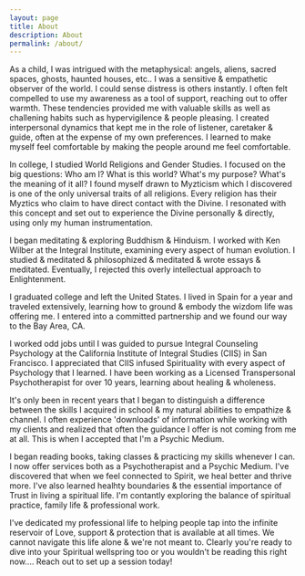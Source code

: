 ```yaml
---
layout: page
title: About
description: About
permalink: /about/
---
```

As a child, I was intrigued with the metaphysical: angels, aliens, sacred spaces, ghosts, haunted houses, etc.. I was a sensitive & empathetic observer of the world. I could sense distress is others instantly. I often felt compelled to use my awareness as a tool of support, reaching out to offer warmth. These tendencies provided me with valuable skills as well as challening habits such as hypervigilence & people pleasing. I created interpersonal dynamics that kept me in the role of listener, caretaker & guide, often at the expense of my own preferences. I learned to make myself feel comfortable by making the people around me feel comfortable.

In college, I studied World Religions and Gender Studies. I focused on the big questions: Who am I? What is this world? What's my purpose? What's the meaning of it all? I found myself drawn to Myzticism which I discovered is one of the only universal traits of all religions. Every religion has their Myztics who claim to have direct contact with the Divine. I resonated with this concept and set out to experience the Divine personally & directly, using only my human instrumentation.

I began meditating & exploring Buddhism & Hinduism. I worked with Ken Wilber at the Integral Institute, examining every aspect of human evolution. I studied & meditated & philosophized & meditated & wrote essays & meditated. Eventually, I rejected this overly intellectual approach to Enlightenment.

I graduated college and left the United States. I lived in Spain for a year and traveled extensively, learning how to ground & embody the wizdom life was offering me. I entered into a committed partnership and we found our way to the Bay Area, CA.

I worked odd jobs until I was guided to pursue Integral Counseling Psychology at the California Institute of Integral Studies (CIIS) in San Francisco. I appreciated that CIIS infused Spirituality with every aspect of Psychology that I learned. I have been working as a Licensed Transpersonal Psychotherapist for over 10 years, learning about healing & wholeness.

It's only been in recent years that I began to distinguish a difference between the skills I acquired in school & my natural abilities to empathize & channel. I often experience 'downloads' of information while working with my clients and realized that often the guidance I offer is not coming from me at all. This is when I accepted that I'm a Psychic Medium.

I began reading books, taking classes & practicing my skills whenever I can. I now offer services both as a Psychotherapist and a Psychic Medium. I've discovered that when we feel connected to Spirit, we heal better and thrive more. I've also learned healhty boundaries & the essential importance of Trust in living a spiritual life. I'm contantly exploring the balance of spiritual practice, family life & professional work.

I've dedicated my professional life to helping people tap into the infinite reservoir of Love, support & protection that is available at all times. We cannot navigate this life alone & we're not meant to. Clearly you're ready to dive into your Spiritual wellspring too or you wouldn't be reading this right now.... Reach out to set up a session today!

